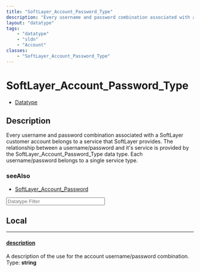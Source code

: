 ```yaml
---
title: "SoftLayer_Account_Password_Type"
description: "Every username and password combination associated with a SoftLayer customer account belongs to a service that SoftLayer... "
layout: "datatype"
tags:
    - "datatype"
    - "sldn"
    - "Account"
classes:
    - "SoftLayer_Account_Password_Type"
---
```


# SoftLayer_Account_Password_Type
<div id='service-datatype'>
    <ul id='sldn-reference-tabs'>
        <li id='datatype'> <a href='/reference/datatypes/SoftLayer_Account_Password_Type' >Datatype</a></li>
    </ul>
</div>

## Description 
Every username and password combination associated with a SoftLayer customer account belongs to a service that SoftLayer provides. The relationship between a username/password and it's service is provided by the SoftLayer_Account_Password_Type data type. Each username/password belongs to a single service type. 



### seeAlso

* [SoftLayer_Account_Password](/reference/services/SoftLayer_Account_Password )




<!-- Filer BEGIN -->
<div class="view-filters">
        <div class="clearfix">
            <div class="search-input-box">
                <input placeholder="Datatype Filter" onkeyup="titleSearch(inputId='prop-input', divId='properties', elementClass='prop-row')" 
                    type="text" id="prop-input" value="" size="30" maxlength="128" class="form-text">
            </div>
        </div>
</div>
<!-- Filer END -->

<div id="properties" class="content">
<div id="localProperties" class="prop-content" >

## Local
<div class="prop-row">

-----
[description]: #description
#### [description]
A description of the use for the account username/password combination.  
<span class="type-label">Type: </span>**string**


</div>
</div>
<!-- LOCAL PROPERTY END -->

</div>



